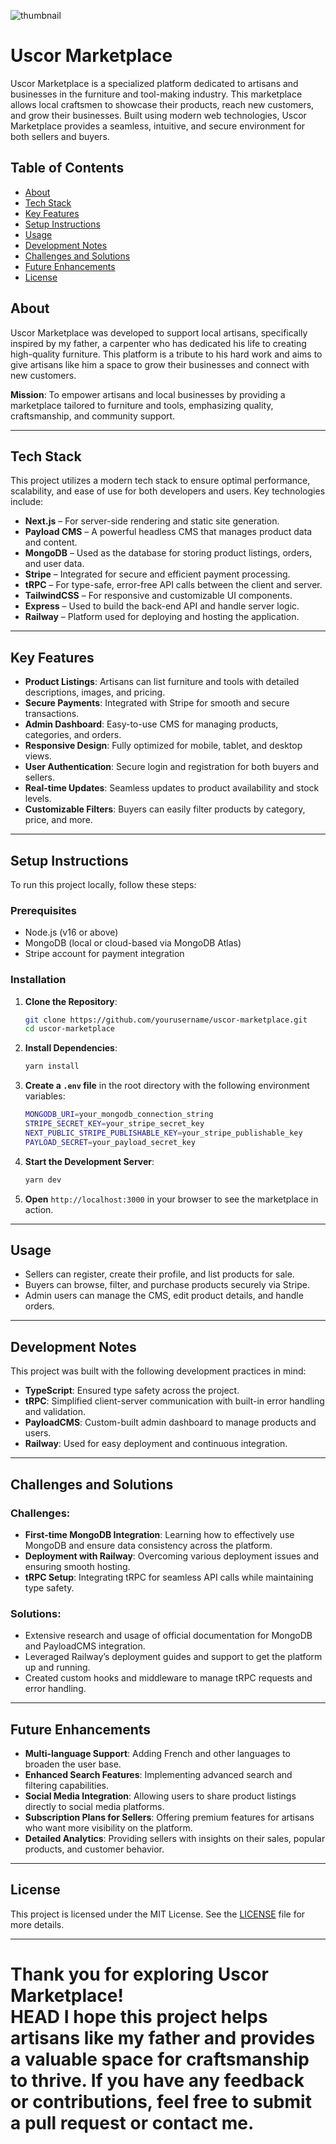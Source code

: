 ![thumbnail](https://github.com/user-attachments/assets/feed4f60-91d5-47c4-87c1-4d268522e9c4)


# **Uscor Marketplace**

Uscor Marketplace is a specialized platform dedicated to artisans and businesses in the furniture and tool-making industry. This marketplace allows local craftsmen to showcase their products, reach new customers, and grow their businesses. Built using modern web technologies, Uscor Marketplace provides a seamless, intuitive, and secure environment for both sellers and buyers.

## **Table of Contents**
- [About](#about)
- [Tech Stack](#tech-stack)
- [Key Features](#key-features)
- [Setup Instructions](#setup-instructions)
- [Usage](#usage)
- [Development Notes](#development-notes)
- [Challenges and Solutions](#challenges-and-solutions)
- [Future Enhancements](#future-enhancements)
- [License](#license)

## **About**
Uscor Marketplace was developed to support local artisans, specifically inspired by my father, a carpenter who has dedicated his life to creating high-quality furniture. This platform is a tribute to his hard work and aims to give artisans like him a space to grow their businesses and connect with new customers.

**Mission**: To empower artisans and local businesses by providing a marketplace tailored to furniture and tools, emphasizing quality, craftsmanship, and community support.

---

## **Tech Stack**
This project utilizes a modern tech stack to ensure optimal performance, scalability, and ease of use for both developers and users. Key technologies include:

- **Next.js** – For server-side rendering and static site generation.
- **Payload CMS** – A powerful headless CMS that manages product data and content.
- **MongoDB** – Used as the database for storing product listings, orders, and user data.
- **Stripe** – Integrated for secure and efficient payment processing.
- **tRPC** – For type-safe, error-free API calls between the client and server.
- **TailwindCSS** – For responsive and customizable UI components.
- **Express** – Used to build the back-end API and handle server logic.
- **Railway** – Platform used for deploying and hosting the application.

---

## **Key Features**
- **Product Listings**: Artisans can list furniture and tools with detailed descriptions, images, and pricing.
- **Secure Payments**: Integrated with Stripe for smooth and secure transactions.
- **Admin Dashboard**: Easy-to-use CMS for managing products, categories, and orders.
- **Responsive Design**: Fully optimized for mobile, tablet, and desktop views.
- **User Authentication**: Secure login and registration for both buyers and sellers.
- **Real-time Updates**: Seamless updates to product availability and stock levels.
- **Customizable Filters**: Buyers can easily filter products by category, price, and more.

---

## **Setup Instructions**

To run this project locally, follow these steps:

### **Prerequisites**
- Node.js (v16 or above)
- MongoDB (local or cloud-based via MongoDB Atlas)
- Stripe account for payment integration

### **Installation**

1. **Clone the Repository**:
   ```bash
   git clone https://github.com/yourusername/uscor-marketplace.git
   cd uscor-marketplace
   ```

2. **Install Dependencies**:
   ```bash
   yarn install
   ```

3. **Create a `.env` file** in the root directory with the following environment variables:
   ```bash
   MONGODB_URI=your_mongodb_connection_string
   STRIPE_SECRET_KEY=your_stripe_secret_key
   NEXT_PUBLIC_STRIPE_PUBLISHABLE_KEY=your_stripe_publishable_key
   PAYLOAD_SECRET=your_payload_secret_key
   ```

4. **Start the Development Server**:
   ```bash
   yarn dev
   ```

5. **Open** `http://localhost:3000` in your browser to see the marketplace in action.

---

## **Usage**

- Sellers can register, create their profile, and list products for sale.
- Buyers can browse, filter, and purchase products securely via Stripe.
- Admin users can manage the CMS, edit product details, and handle orders.

---

## **Development Notes**

This project was built with the following development practices in mind:
- **TypeScript**: Ensured type safety across the project.
- **tRPC**: Simplified client-server communication with built-in error handling and validation.
- **PayloadCMS**: Custom-built admin dashboard to manage products and users.
- **Railway**: Used for easy deployment and continuous integration.

---

## **Challenges and Solutions**

### **Challenges:**
- **First-time MongoDB Integration**: Learning how to effectively use MongoDB and ensure data consistency across the platform.
- **Deployment with Railway**: Overcoming various deployment issues and ensuring smooth hosting.
- **tRPC Setup**: Integrating tRPC for seamless API calls while maintaining type safety.

### **Solutions:**
- Extensive research and usage of official documentation for MongoDB and PayloadCMS integration.
- Leveraged Railway’s deployment guides and support to get the platform up and running.
- Created custom hooks and middleware to manage tRPC requests and error handling.

---

## **Future Enhancements**
- **Multi-language Support**: Adding French and other languages to broaden the user base.
- **Enhanced Search Features**: Implementing advanced search and filtering capabilities.
- **Social Media Integration**: Allowing users to share product listings directly to social media platforms.
- **Subscription Plans for Sellers**: Offering premium features for artisans who want more visibility on the platform.
- **Detailed Analytics**: Providing sellers with insights on their sales, popular products, and customer behavior.

---

## **License**

This project is licensed under the MIT License. See the [LICENSE](LICENSE) file for more details.

---

**Thank you for exploring Uscor Marketplace!**  
HEAD
I hope this project helps artisans like my father and provides a valuable space for craftsmanship to thrive. If you have any feedback or contributions, feel free to submit a pull request or contact me.
=======

